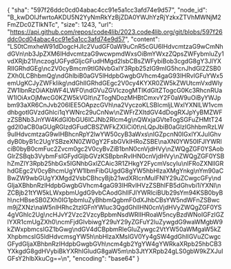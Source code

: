 {
  "sha": "597f26ddc0cd04abac4cc91e5a1cc3afd74e9d57",
  "node_id": "B_kwDOIJfwrtoAKDU5N2YyNmRkYzBjZDA0YWJhYzRjYzkxZTVhMWNjM2FmZDc0ZTlkNTc",
  "size": 1243,
  "url": "https://api.github.com/repos/code4lib/2023.code4lib.org/git/blobs/597f26ddc0cd04abac4cc91e5a1cc3afd74e9d57",
  "content": "LS0tCmxheW91dDogcHJlc2VudGF0aW9uCnR5cGU6IHdvcmtzaG9wCmNhdGVn\nb3JpZXM6IHdvcmtzaG9wcwpmdWxsOiBmYWxzZQpsZWFybmluZy1vdXRjb21l\nczogUGFydGljcGFudHMgd2lsbCBsZWFybiBob3cgdG8gY3JlYXRlIGRhdGEg\nc2V0cyBmcm9tIGNvbGxlY3Rpb25zIG9mIG5hcnJhdGl2ZSB0ZXh0LCBhbmQg\ndGhlbiB0aGV5IHdpbGwgbGVhcm4gaG93IHRvIGFuYWx5emUgKCJyZWFkIikg\ndGhlIGRhdGEgc2V0cy4KYXR0ZW5kZWUtcmVxdWlyZW1lbnRzOiAKbWF4LWF0\ndGVuZGVlczogMTIKdGltZTogcG0Kc3RhcnRUaW1lOiAxOjMwcG0KZW5kVGlt\nZTogNDozMHBtCmxvY2F0aW9uOiByYWJpbm93aXR6CnJvb206IEE5OApzcGVh\na2VyczoKLSBlcmljLWxlYXNlLW1vcmdhbgotIGVzdGhlci1qYWNrc29uCnNw\nZWFrZXItdGV4dDogRXJpYyBMZWFzZSBNb3JnYW4KdGl0bGU6ICJNb2Rlcm4g\nQWxjaGVteTogSGFuZHMtT24gd2l0aCB0aGUgRGlzdGFudCBSZWFkZXIiCi0t\nLQpJbiB0aGlzIGhhbmRzLW9uIHdvcmtzaG9wIHBhcnRpY2lwYW50cyB3aWxs\nIGZpcnN0IGxlYXJuIGhvdyB0byB1c2UgYSBzeXN0ZW0gY2FsbGVkIHRoZSBE\naXN0YW50IFJlYWRlciB0byB0cmFuc2Zvcm0gc2V0cyBvZiB1bnN0cnVjdHVy\nZWQgZGF0YSAobGlrZSBqb3VybmFsIGFydGljbGVzKSBpbnRvIHN0cnVjdHVy\nZWQgZGF0YSBhZmZlY3Rpb25hbGx5IGNhbGxlZCAic3R1ZHkgY2FycmVscyIu\nIFRoZXNlIGRhdGEgc2V0cyBhcmUgYW1lbmFibGUgdG8gYW5hbHlzaXMgYnkg\nYm90aCBwZW9wbGUgYXMgd2VsbCBhcyBjb21wdXRlcnMuIFNlY29uZCwgcGFy\ndGljaXBhbnRzIHdpbGwgbGVhcm4gaG93IHRvIHVzZSBhIFB5dGhvbi1iYXNl\nZCBjb21tYW5kLWxpbmUgdG9vbCAodGhlIFJlYWRlciBUb29sYm94KSB0byBh\ncHBseSB0ZXh0IG1pbmluZyBhbmQgbmF0dXJhbCBsYW5ndWFnZSBwcm9jZXNz\naW5nIHRhc2tzIGFnYWluc3QgdGhlIHN0cnVjdHVyZWQgZGF0YS4gVGhlc2Ug\ncHJvY2Vzc2VzcyBpbmNsdWRlIHRoaW5ncyBzdWNoIGFzIGZlYXR1cmUgZXh0\ncmFjdGlvbiwgY29uY29yZGFuY2luZywgdG9waWMgbW9kZWxpbmcsIGZ1bGwg\ndGV4dCBpbmRleGluZywgc2VtYW50aWMgaW5kZXhpbmcsIG5ldHdvcmsgYW5h\nbHlzaXMsIGV0Yy4gSW4gdGhlIGVuZCwgcGFydGljaXBhbnRzIHdpbGwgbGVh\ncm4gb2YgYW4gYWRkaXRpb25hbCB3YXkgdG8gdHVybiBkYXRhIGludG8gaW5m\nb3JtYXRpb24gLS0gbW9kZXJuIGFsY2hlbXkuCg==\n",
  "encoding": "base64"
}
